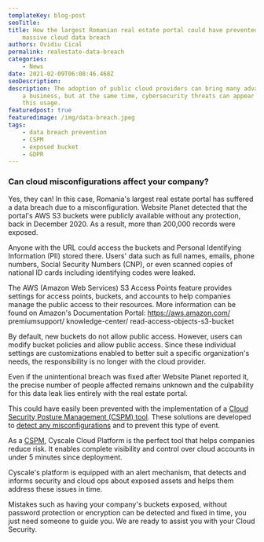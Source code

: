 ```yaml
---
templateKey: blog-post
seoTitle:
title: How the largest Romanian real estate portal could have prevented a
    massive cloud data breach
authors: Ovidiu Cical
permalink: realestate-data-breach
categories:
    - News
date: 2021-02-09T06:08:46.468Z
seoDescription:
description: The adoption of public cloud providers can bring many advantages to
    a business, but at the same time, cybersecurity threats can appear because of
    this usage.
featuredpost: true
featuredimage: /img/data-breach.jpeg
tags:
    - data breach prevention
    - CSPM
    - exposed bucket
    - GDPR
---
```


### Can cloud misconfigurations affect your company?

Yes, they can! In this case, Romania's largest real estate portal has suffered a data breach due to a misconfiguration. Website Planet detected that the portal's AWS S3 buckets were publicly available without any protection, back in December 2020. As a result, more than 200,000 records were exposed.

Anyone with the URL could access the buckets and Personal Identifying Information (PII) stored there. Users' data such as full names, emails, phone numbers, Social Security Numbers (CNP), or even scanned copies of national ID cards including identifying codes were leaked.

The AWS (Amazon Web Services) S3 Access Points feature provides settings for access points, buckets, and accounts to help companies manage the public access to their resources. More information can be found on Amazon's Documentation Portal:
https://aws.amazon.com/
premiumsupport/
knowledge-center/
read-access-objects-s3-bucket

By default, new buckets do not allow public access. However, users can modify bucket policies and allow public access. Since these individual settings are customizations enabled to better suit a specific organization's needs, the responsibility is no longer with the cloud provider.

Even if the unintentional breach was fixed after Website Planet reported it, the precise number of people affected remains unknown and the culpability for this data leak lies entirely with the real estate portal.

This could have easily been prevented with the implementation of a [Cloud Security Posture Management (CSPM) tool](https://cyscale.com/products/cloud-security-posture-management/). These solutions are developed to [detect any misconfigurations](https://cyscale.com/use-cases/cloud-misconfigurations/) and to prevent this type of event.

As a [CSPM](https://cyscale.com/blog/cloud-security-posture-management-cspm-guide/), Cyscale Cloud Platform is the perfect tool that helps companies reduce risk. It enables complete visibility and control over cloud accounts in under 5 minutes since deployment.

Cyscale's platform is equipped with an alert mechanism, that detects and informs security and cloud ops about exposed assets and helps them address these issues in time.

Mistakes such as having your company's buckets exposed, without password protection or encryption can be detected and fixed in time, you just need someone to guide you. We are ready to assist you with your Cloud Security.

